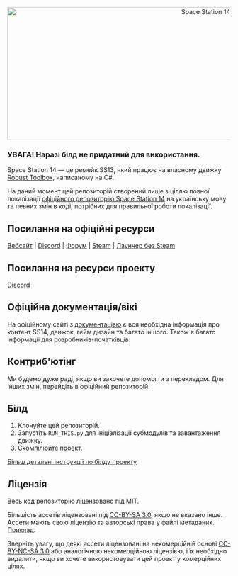 <p align="center"> <img alt="Space Station 14" width="880" height="300" src="https://raw.githubusercontent.com/space-wizards/asset-dump/de329a7898bb716b9d5ba9a0cd07f38e61f1ed05/github-logo.svg" /></p>

### УВАГА! Наразі білд не придатний для використання.

Space Station 14 — це ремейк SS13, який працює на власному движку [Robust Toolbox](https://github.com/space-wizards/RobustToolbox), написаному на C#.

На даний момент цей репозиторій створений лише з ціллю повної локалізації [офіційного репозиторію Space Station 14](https://github.com/space-wizards/space-station-14) на українську мову та певних змін в коді, потрібних для правильної роботи локалізації.

## Посилання на офіційні ресурси

[Вебсайт](https://spacestation14.io/) | [Discord](https://discord.ss14.io/) | [Форум](https://forum.spacestation14.io/) | [Steam](https://store.steampowered.com/app/1255460/Space_Station_14/) | [Лаунчер без Steam](https://spacestation14.io/about/nightlies/)

## Посилання на ресурси проекту

[Discord](https://discord.com/invite/Kp8YZS5fkS)

## Офіційна документація/вікі

На офіційному сайті з [документацією](https://docs.spacestation14.io/) є вся необхідна інформація про контент SS14, движок, гейм дизайн та багато іншого.  Також є багато інформації для розробників-початківців.

## Контриб'ютінг

Ми будемо дуже раді, якщо ви захочете допомогти з перекладом.
Для інших змін, перейдіть в офіційний репозиторій.

## Білд

1. Клонуйте цей репозиторій.
2. Запустіть `RUN_THIS.py` для ініціалізації субмодулів та завантаження движку.
3. Скомпілюйте проект.

[Більш детальні інструкції по білду проекту](https://docs.spacestation14.com/en/general-development/setup.html)

## Ліцензія

Весь код репозиторію ліцензовано під [MIT](https://github.com/space-wizards/space-station-14/blob/master/LICENSE.TXT).

Більшість ассетів ліцензовані під [CC-BY-SA 3.0](https://creativecommons.org/licenses/by-sa/3.0/), якщо не вказано інше. Ассети мають свою ліцензію та авторські права у файлі метаданих. [Приклад](https://github.com/space-wizards/space-station-14/blob/master/Resources/Textures/Objects/Tools/crowbar.rsi/meta.json).

Зверніть увагу, що деякі ассети ліцензовані на некомерційній основі [CC-BY-NC-SA 3.0](https://creativecommons.org/licenses/by-nc-sa/3.0/) або аналогічною некомерційною ліцензією, і їх необхідно видалити, якщо ви хочете використовувати цей проект у комерційних цілях.
